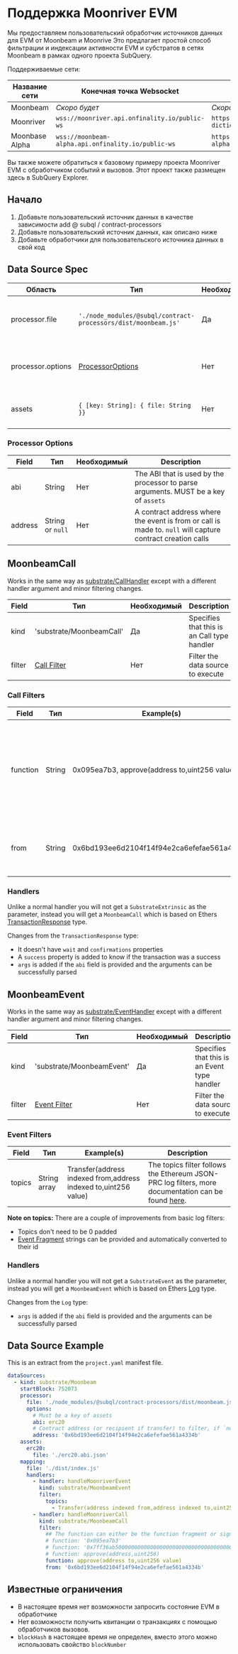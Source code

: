 # Поддержка Moonriver EVM

Мы предоставляем пользовательский обработчик источников данных для EVM от Moonbeam и Moonrive Это предлагает простой способ фильтрации и индексации активности EVM и субстратов в сетях Moonbeam в рамках одного проекта SubQuery.

Поддерживаемые сети:

| Название сети  | Конечная точка Websocket                           | Конечная точка Dictionary                                            |
| -------------- | -------------------------------------------------- | -------------------------------------------------------------------- |
| Moonbeam       | _Скоро будет_                                      | _Скоро будет_                                                        |
| Moonriver      | `wss://moonriver.api.onfinality.io/public-ws`      | `https://api.subquery.network/sq/subquery/moonriver-dictionary`      |
| Moonbase Alpha | `wss://moonbeam-alpha.api.onfinality.io/public-ws` | `https://api.subquery.network/sq/subquery/moonbase-alpha-dictionary` |

Вы также можете обратиться к базовому примеру проекта Moonriver EVM с обработчиком событий и вызовов. Этот проект также размещен здесь в SubQuery Explorer.

## Начало

1. Добавьте пользовательский источник данных в качестве зависимости add @ subql / contract-processors
2. Добавьте пользовательский источник данных, как описано ниже
3. Добавьте обработчики для пользовательского источника данных в свой код

## Data Source Spec

| Область           | Тип                                                            | Необходимый | Описание                                   |
| ----------------- | -------------------------------------------------------------- | ----------- | ------------------------------------------ |
| processor.file    | `'./node_modules/@subql/contract-processors/dist/moonbeam.js'` | Да          | Ссылка на файл с кодом обработчика данных  |
| processor.options | [ProcessorOptions](#processor-options)                         | Нет         | Опции, характерные для процессора Moonbeam |
| assets            | `{ [key: String]: { file: String }}`                           | Нет         | Объект внешних файлов активов              |

### Processor Options

| Field   | Тип              | Необходимый | Description                                                                                                |
| ------- | ---------------- | ----------- | ---------------------------------------------------------------------------------------------------------- |
| abi     | String           | Нет         | The ABI that is used by the processor to parse arguments. MUST be a key of `assets`                        |
| address | String or `null` | Нет         | A contract address where the event is from or call is made to. `null` will capture contract creation calls |

## MoonbeamCall

Works in the same way as [substrate/CallHandler](../create/mapping/#call-handler) except with a different handler argument and minor filtering changes.

| Field  | Тип                          | Необходимый | Description                                 |
| ------ | ---------------------------- | ----------- | ------------------------------------------- |
| kind   | 'substrate/MoonbeamCall'     | Да          | Specifies that this is an Call type handler |
| filter | [Call Filter](#call-filters) | Нет         | Filter the data source to execute           |

### Call Filters

| Field    | Тип    | Example(s)                                    | Description                                                                                                                                                                      |
| -------- | ------ | --------------------------------------------- | -------------------------------------------------------------------------------------------------------------------------------------------------------------------------------- |
| function | String | 0x095ea7b3, approve(address to,uint256 value) | Either [Function Signature](https://docs.ethers.io/v5/api/utils/abi/fragments/#FunctionFragment) strings or the function `sighash` to filter the function called on the contract |
| from     | String | 0x6bd193ee6d2104f14f94e2ca6efefae561a4334b    | An Ethereum address that sent the transaction                                                                                                                                    |

### Handlers

Unlike a normal handler you will not get a `SubstrateExtrinsic` as the parameter, instead you will get a `MoonbeamCall` which is based on Ethers [TransactionResponse](https://docs.ethers.io/v5/api/providers/types/#providers-TransactionResponse) type.

Changes from the `TransactionResponse` type:

- It doesn't have `wait` and `confirmations` properties
- A `success` property is added to know if the transaction was a success
- `args` is added if the `abi` field is provided and the arguments can be successfully parsed

## MoonbeamEvent

Works in the same way as [substrate/EventHandler](../create/mapping/#event-handler) except with a different handler argument and minor filtering changes.

| Field  | Тип                            | Необходимый | Description                                  |
| ------ | ------------------------------ | ----------- | -------------------------------------------- |
| kind   | 'substrate/MoonbeamEvent'      | Да          | Specifies that this is an Event type handler |
| filter | [Event Filter](#event-filters) | Нет         | Filter the data source to execute            |

### Event Filters

| Field  | Тип          | Example(s)                                                      | Description                                                                                                                                      |
| ------ | ------------ | --------------------------------------------------------------- | ------------------------------------------------------------------------------------------------------------------------------------------------ |
| topics | String array | Transfer(address indexed from,address indexed to,uint256 value) | The topics filter follows the Ethereum JSON-PRC log filters, more documentation can be found [here](https://docs.ethers.io/v5/concepts/events/). |

<b>Note on topics:</b>
There are a couple of improvements from basic log filters:

- Topics don't need to be 0 padded
- [Event Fragment](https://docs.ethers.io/v5/api/utils/abi/fragments/#EventFragment) strings can be provided and automatically converted to their id

### Handlers

Unlike a normal handler you will not get a `SubstrateEvent` as the parameter, instead you will get a `MoonbeamEvent` which is based on Ethers [Log](https://docs.ethers.io/v5/api/providers/types/#providers-Log) type.

Changes from the `Log` type:

- `args` is added if the `abi` field is provided and the arguments can be successfully parsed

## Data Source Example

This is an extract from the `project.yaml` manifest file.

```yaml
dataSources:
  - kind: substrate/Moonbeam
    startBlock: 752073
    processor:
      file: './node_modules/@subql/contract-processors/dist/moonbeam.js'
      options:
        # Must be a key of assets
        abi: erc20
        # Contract address (or recipient if transfer) to filter, if `null` should be for contract creation
        address: '0x6bd193ee6d2104f14f94e2ca6efefae561a4334b'
    assets:
      erc20:
        file: './erc20.abi.json'
    mapping:
      file: './dist/index.js'
      handlers:
        - handler: handleMoonriverEvent
          kind: substrate/MoonbeamEvent
          filter:
            topics:
              - Transfer(address indexed from,address indexed to,uint256 value)
        - handler: handleMoonriverCall
          kind: substrate/MoonbeamCall
          filter:
            ## The function can either be the function fragment or signature
            # function: '0x095ea7b3'
            # function: '0x7ff36ab500000000000000000000000000000000000000000000000000000000'
            # function: approve(address,uint256)
            function: approve(address to,uint256 value)
            from: '0x6bd193ee6d2104f14f94e2ca6efefae561a4334b'
```

## Известные ограничения

- В настоящее время нет возможности запросить состояние EVM в обработчике
- Нет возможности получить квитанции о транзакциях с помощью обработчиков вызовов.
- `blockHash` в настоящее время не определен, вместо этого можно использовать свойство `blockNumber`

